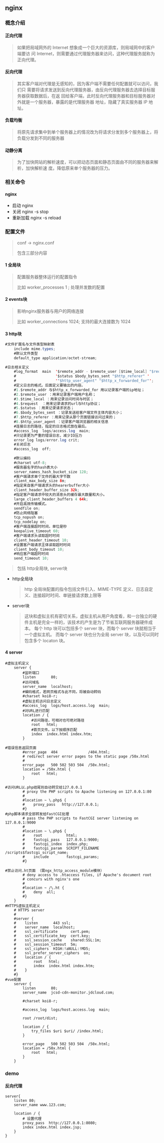 ## nginx

### 概念介绍

#### 正向代理 

> 如果把局域网外的 Internet 想象成一个巨大的资源库，则局域网中的客户端要访
> 问 Internet，则需要通过代理服务器来访问，这种代理服务就称为正向代理。

#### 反向代理

> 其实客户端对代理是无感知的，因为客户端不需要任何配置就可以访问，我们只
> 需要将请求发送到反向代理服务器，由反向代理服务器去选择目标服务器获取数据后，在返
> 回给客户端，此时反向代理服务器和目标服务器对外就是一个服务器，暴露的是代理服务器
> 地址，隐藏了真实服务器 IP 地址。

#### 负载均衡

> 将原先请求集中到单个服务器上的情况改为将请求分发到多个服务器上，将负载分发到不同的服务器

#### 动静分离

>为了加快网站的解析速度，可以把动态页面和静态页面由不同的服务器来解析，加快解析速
>度。降低原来单个服务器的压力。



### 相关命令

#### nginx

+ 启动 nginx
+ 关闭 nginx -s stop
+ 重新加载 nginx -s reload

### 配置文件

> conf ->  nginx.conf
>
> 包含三部分内容

#### 1 全局块

> 配置服务器整体运行的配置指令
>
> 比如 worker_processes 1 ; 处理并发数的配置

#### 2 events块

> 影响nginx服务器与用户的网络连接
>
> 比如 worker_connections 1024; 支持的最大连接数为 1024

#### 3 http块

```java
#文件扩展名与文件类型映射表
    include mime.types;
    #默认文件类型
    default_type application/octet-stream;
 
#日志相关定义
    #log_format  main  '$remote_addr - $remote_user [$time_local] "$request" '
    #                  '$status $body_bytes_sent "$http_referer" '
    #                  '"$http_user_agent" "$http_x_forwarded_for"';
    #定义日志的格式。后面定义要输出的内容。
    #1.$remote_addr 与$http_x_forwarded_for 用以记录客户端的ip地址；
    #2.$remote_user ：用来记录客户端用户名称；
    #3.$time_local ：用来记录访问时间与时区；
    #4.$request  ：用来记录请求的url与http协议；
    #5.$status ：用来记录请求状态； 
    #6.$body_bytes_sent ：记录发送给客户端文件主体内容大小；
    #7.$http_referer ：用来记录从那个页面链接访问过来的；
    #8.$http_user_agent ：记录客户端浏览器的相关信息
    #连接日志的路径，指定的日志格式放在最后。
    #access_log  logs/access.log  main;
    #只记录更为严重的错误日志，减少IO压力
    error_log logs/error.log crit;
    #关闭日志
    #access_log  off;
 
    #默认编码
    #charset utf-8;
    #服务器名字的hash表大小
    server_names_hash_bucket_size 128;
    #客户端请求单个文件的最大字节数
    client_max_body_size 8m;
    #指定来自客户端请求头的hearerbuffer大小
    client_header_buffer_size 32k;
    #指定客户端请求中较大的消息头的缓存最大数量和大小。
    large_client_header_buffers 4 64k;
    #开启高效传输模式。
    sendfile on;
    #防止网络阻塞
    tcp_nopush on;
    tcp_nodelay on;    
    #客户端连接超时时间，单位是秒
    keepalive_timeout 60;
    #客户端请求头读取超时时间
    client_header_timeout 10;
    #设置客户端请求主体读取超时时间
    client_body_timeout 10;
    #响应客户端超时时间
    send_timeout 10;
```

> 包括 http全局块, server块

+ http全局块

  > http 全局块配置的指令包括文件引入、MIME-TYPE 定义、日志自定义、连接超时时间、单链接请求数上限等

+ server块

  > 这块和虚拟主机有密切关系，虚拟主机从用户角度看，和一台独立的硬件主机是完全一样的，该技术的产生是为了节省互联网服务器硬件成本。
  > 每个 http 块可以包括多个 server 块，而每个 server 块就相当于一个虚拟主机。
  > 而每个 server 块也分为全局 server 块，以及可以同时包含多个 locaton 块。

#### 4 server

```
#虚拟主机定义
    server {
        #监听端口
        listen       80;
        #访问域名
        server_name  localhost;
        #编码格式，若网页格式与此不同，将被自动转码
        #charset koi8-r;
        #虚拟主机访问日志定义
        #access_log  logs/host.access.log  main;
        #对URL进行匹配
        location / {
            #访问路径，可相对也可绝对路径
            root   html;
            #首页文件。以下按顺序匹配
            index  index.html index.htm;
        }
 
#错误信息返回页面
        #error_page  404              /404.html;
        # redirect server error pages to the static page /50x.html
        #
        error_page   500 502 503 504  /50x.html;
        location = /50x.html {
            root   html;
        }
 
#访问URL以.php结尾则自动转交给127.0.0.1
        # proxy the PHP scripts to Apache listening on 127.0.0.1:80
        #
        #location ~ \.php$ {
        #    proxy_pass   http://127.0.0.1;
        #}
#php脚本请求全部转发给FastCGI处理
        # pass the PHP scripts to FastCGI server listening on 127.0.0.1:9000
        #
        #location ~ \.php$ {
        #    root           html;
        #    fastcgi_pass   127.0.0.1:9000;
        #    fastcgi_index  index.php;
        #    fastcgi_param  SCRIPT_FILENAME  /scripts$fastcgi_script_name;
        #    include        fastcgi_params;
        #}
 
#禁止访问.ht页面 （需ngx_http_access_module模块）
        # deny access to .htaccess files, if Apache's document root
        # concurs with nginx's one
        #
        #location ~ /\.ht {
        #    deny  all;
        #}
    }
#HTTPS虚拟主机定义
    # HTTPS server
    #
    #server {
    #    listen       443 ssl;
    #    server_name  localhost;
    #    ssl_certificate      cert.pem;
    #    ssl_certificate_key  cert.key;
    #    ssl_session_cache    shared:SSL:1m;
    #    ssl_session_timeout  5m;
    #    ssl_ciphers  HIGH:!aNULL:!MD5;
    #    ssl_prefer_server_ciphers  on;
    #    location / {
    #        root   html;
    #        index  index.html index.htm;
    #    }
    #}
#vue配置
    server {
        listen       80;
        server_name  jcsd-cdn-monitor.jdcloud.com;
 
        #charset koi8-r;
 
        #access_log  logs/host.access.log  main;
 
        root /root/dist;
 
        location / {
            try_files $uri $uri/ /index.html;
        }
 
        error_page   500 502 503 504  /50x.html;
        location = /50x.html {
            root   html;
        }
    }
```

### demo

#### 反向代理

```
server{
	listen 80;
	server_name	www.123.com;
	
	location / {
		# 设置代理
		proxy_pass	http://127.0.0.1:8080;
		index index.html index.jsp;
	}
}
```

